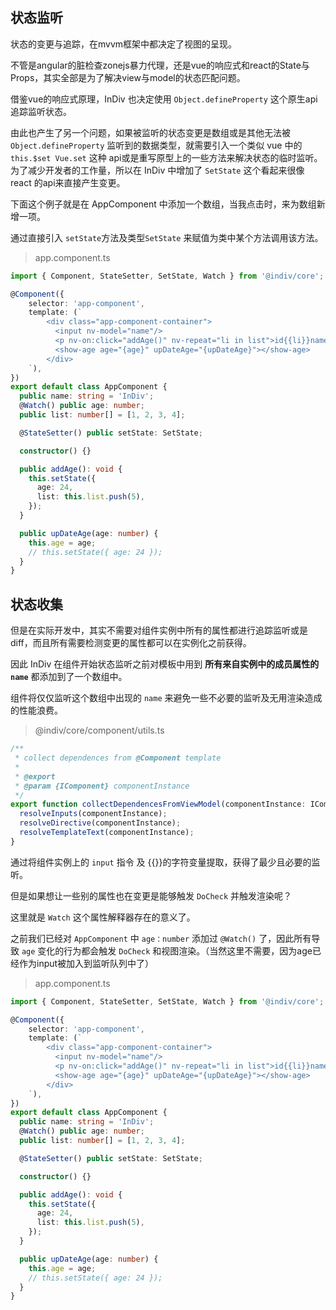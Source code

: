 ## 状态监听

状态的变更与追踪，在mvvm框架中都决定了视图的呈现。

不管是angular的脏检查zonejs暴力代理，还是vue的响应式和react的State与Props，其实全部是为了解决view与model的状态匹配问题。

借鉴vue的响应式原理，InDiv 也决定使用 `Object.defineProperty` 这个原生api追踪监听状态。

由此也产生了另一个问题，如果被监听的状态变更是数组或是其他无法被 `Object.defineProperty` 监听到的数据类型，就需要引入一个类似 vue 中的 `this.$set Vue.set` 这种 api或是重写原型上的一些方法来解决状态的临时监听。为了减少开发者的工作量，所以在 InDiv 中增加了 `SetState` 这个看起来很像 react 的api来直接产生变更。

下面这个例子就是在 AppComponent 中添加一个数组，当我点击时，来为数组新增一项。

通过直接引入 `setState`方法及类型`SetState` 来赋值为类中某个方法调用该方法。

> app.component.ts

```typescript
import { Component, StateSetter, SetState, Watch } from '@indiv/core';

@Component({
    selector: 'app-component',
    template: (`
        <div class="app-component-container">
          <input nv-model="name"/>
          <p nv-on:click="addAge()" nv-repeat="li in list">id{{li}}name: {{name}}</p>
          <show-age age="{age}" upDateAge="{upDateAge}"></show-age>
        </div>
    `),
})
export default class AppComponent {
  public name: string = 'InDiv';
  @Watch() public age: number;
  public list: number[] = [1, 2, 3, 4];

  @StateSetter() public setState: SetState;

  constructor() {}

  public addAge(): void {
    this.setState({
      age: 24,
      list: this.list.push(5),
    });
  }

  public upDateAge(age: number) {
    this.age = age;
    // this.setState({ age: 24 });
  }
}
```


## 状态收集

但是在实际开发中，其实不需要对组件实例中所有的属性都进行追踪监听或是diff，而且所有需要检测变更的属性都可以在实例化之前获得。

因此 InDiv 在组件开始状态监听之前对模板中用到 **所有来自实例中的成员属性的 `name`** 都添加到了一个数组中。

组件将仅仅监听这个数组中出现的 `name` 来避免一些不必要的监听及无用渲染造成的性能浪费。

> @indiv/core/component/utils.ts

```typescript
/**
 * collect dependences from @Component template
 *
 * @export
 * @param {IComponent} componentInstance
 */
export function collectDependencesFromViewModel(componentInstance: IComponent): void {
  resolveInputs(componentInstance);
  resolveDirective(componentInstance);
  resolveTemplateText(componentInstance);
}
```

通过将组件实例上的 `input` 指令 及 {{}}的字符变量提取，获得了最少且必要的监听。

但是如果想让一些别的属性也在变更是能够触发 `DoCheck` 并触发渲染呢？

这里就是 `Watch` 这个属性解释器存在的意义了。

之前我们已经对 `AppComponent` 中 `age：number` 添加过 `@Watch()` 了，因此所有导致 `age` 变化的行为都会触发 `DoCheck` 和视图渲染。（当然这里不需要，因为age已经作为input被加入到监听队列中了）

> app.component.ts

```typescript
import { Component, StateSetter, SetState, Watch } from '@indiv/core';

@Component({
    selector: 'app-component',
    template: (`
        <div class="app-component-container">
          <input nv-model="name"/>
          <p nv-on:click="addAge()" nv-repeat="li in list">id{{li}}name: {{name}}</p>
          <show-age age="{age}" upDateAge="{upDateAge}"></show-age>
        </div>
    `),
})
export default class AppComponent {
  public name: string = 'InDiv';
  @Watch() public age: number;
  public list: number[] = [1, 2, 3, 4];

  @StateSetter() public setState: SetState;

  constructor() {}

  public addAge(): void {
    this.setState({
      age: 24,
      list: this.list.push(5),
    });
  }

  public upDateAge(age: number) {
    this.age = age;
    // this.setState({ age: 24 });
  }
}
```
